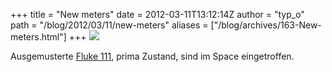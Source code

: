 +++
title = "New meters"
date = 2012-03-11T13:12:14Z
author = "typ_o"
path = "/blog/2012/03/11/new-meters"
aliases = ["/blog/archives/163-New-meters.html"]
+++
[![](/media/flu.jpg)](https://www.tequipment.net/FlukeDigital111Multimeter.html)

Ausgemusterte
[Fluke 111](https://www.tequipment.net/FlukeDigital111Multimeter.html),
prima Zustand, sind im Space eingetroffen.
